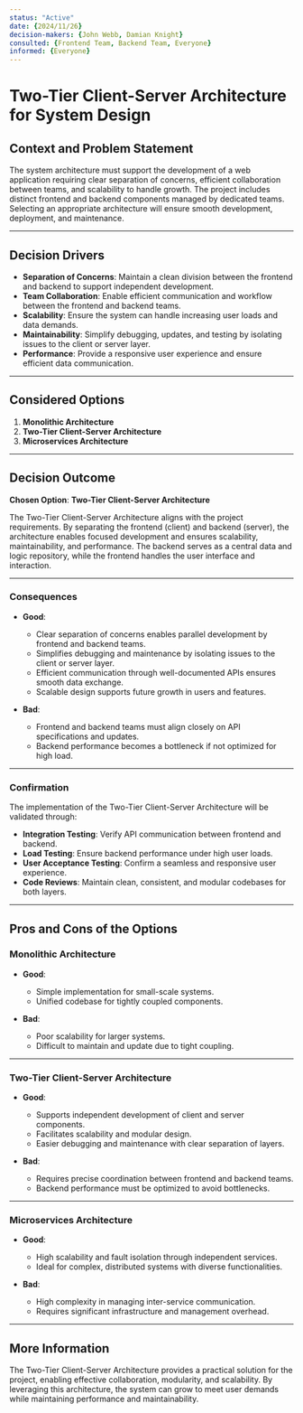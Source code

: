 ```yaml
---
status: "Active"
date: {2024/11/26}
decision-makers: {John Webb, Damian Knight}
consulted: {Frontend Team, Backend Team, Everyone}
informed: {Everyone}
---
```


# Two-Tier Client-Server Architecture for System Design

## Context and Problem Statement

The system architecture must support the development of a web application requiring clear separation of concerns, efficient collaboration between teams, and scalability to handle growth. The project includes distinct frontend and backend components managed by dedicated teams. Selecting an appropriate architecture will ensure smooth development, deployment, and maintenance.

---

## Decision Drivers

* **Separation of Concerns**: Maintain a clean division between the frontend and backend to support independent development.
* **Team Collaboration**: Enable efficient communication and workflow between the frontend and backend teams.
* **Scalability**: Ensure the system can handle increasing user loads and data demands.
* **Maintainability**: Simplify debugging, updates, and testing by isolating issues to the client or server layer.
* **Performance**: Provide a responsive user experience and ensure efficient data communication.

---

## Considered Options

1. **Monolithic Architecture**  
2. **Two-Tier Client-Server Architecture**  
3. **Microservices Architecture**

---

## Decision Outcome

**Chosen Option**: **Two-Tier Client-Server Architecture**

The Two-Tier Client-Server Architecture aligns with the project requirements. By separating the frontend (client) and backend (server), the architecture enables focused development and ensures scalability, maintainability, and performance. The backend serves as a central data and logic repository, while the frontend handles the user interface and interaction.

---

### Consequences

* **Good**:  
  * Clear separation of concerns enables parallel development by frontend and backend teams.  
  * Simplifies debugging and maintenance by isolating issues to the client or server layer.  
  * Efficient communication through well-documented APIs ensures smooth data exchange.  
  * Scalable design supports future growth in users and features.

* **Bad**:  
  * Frontend and backend teams must align closely on API specifications and updates.  
  * Backend performance becomes a bottleneck if not optimized for high load.

---

### Confirmation

The implementation of the Two-Tier Client-Server Architecture will be validated through:  
- **Integration Testing**: Verify API communication between frontend and backend.  
- **Load Testing**: Ensure backend performance under high user loads.  
- **User Acceptance Testing**: Confirm a seamless and responsive user experience.  
- **Code Reviews**: Maintain clean, consistent, and modular codebases for both layers.

---

## Pros and Cons of the Options

### Monolithic Architecture

* **Good**:  
  * Simple implementation for small-scale systems.  
  * Unified codebase for tightly coupled components.  

* **Bad**:  
  * Poor scalability for larger systems.  
  * Difficult to maintain and update due to tight coupling.

---

### Two-Tier Client-Server Architecture

* **Good**:  
  * Supports independent development of client and server components.  
  * Facilitates scalability and modular design.  
  * Easier debugging and maintenance with clear separation of layers.

* **Bad**:  
  * Requires precise coordination between frontend and backend teams.  
  * Backend performance must be optimized to avoid bottlenecks.

---

### Microservices Architecture

* **Good**:  
  * High scalability and fault isolation through independent services.  
  * Ideal for complex, distributed systems with diverse functionalities.

* **Bad**:  
  * High complexity in managing inter-service communication.  
  * Requires significant infrastructure and management overhead.

---

## More Information

The Two-Tier Client-Server Architecture provides a practical solution for the project, enabling effective collaboration, modularity, and scalability. By leveraging this architecture, the system can grow to meet user demands while maintaining performance and maintainability.
